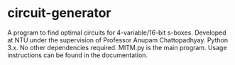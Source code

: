 # circuit-generator
A program to find optimal circuits for 4-variable/16-bit s-boxes. Developed at NTU under the supervision of Professor Anupam Chattopadhyay.
Python 3.x. No other dependencies required. 
MITM.py is the main program. Usage instructions can be found in the documentation.
